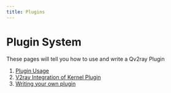 ```yaml
---
title: Plugins
---
```


# Plugin System

These pages will tell you how to use and write a Qv2ray Plugin

1. [Plugin Usage](/en/plugins/usage)
2. [V2ray Integration of Kernel Plugin](/en/plugins/v2ray-integration)
3. [Writing your own plugin](/en/plugins/development)

